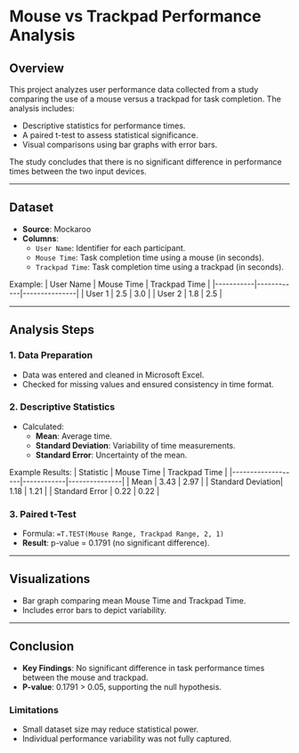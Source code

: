 # Mouse vs Trackpad Performance Analysis

## Overview
This project analyzes user performance data collected from a study comparing the use of a mouse versus a trackpad for task completion. The analysis includes:
- Descriptive statistics for performance times.
- A paired t-test to assess statistical significance.
- Visual comparisons using bar graphs with error bars.

The study concludes that there is no significant difference in performance times between the two input devices.

---

## Dataset
- **Source**: Mockaroo
- **Columns**:
  - `User Name`: Identifier for each participant.
  - `Mouse Time`: Task completion time using a mouse (in seconds).
  - `Trackpad Time`: Task completion time using a trackpad (in seconds).
  
Example:
| User Name | Mouse Time | Trackpad Time |
|-----------|------------|---------------|
| User 1    | 2.5        | 3.0           |
| User 2    | 1.8        | 2.5           |

---

## Analysis Steps
### 1. Data Preparation
- Data was entered and cleaned in Microsoft Excel.
- Checked for missing values and ensured consistency in time format.

### 2. Descriptive Statistics
- Calculated:
  - **Mean**: Average time.
  - **Standard Deviation**: Variability of time measurements.
  - **Standard Error**: Uncertainty of the mean.

Example Results:
| Statistic         | Mouse Time | Trackpad Time |
|-------------------|------------|---------------|
| Mean              | 3.43       | 2.97          |
| Standard Deviation| 1.18       | 1.21          |
| Standard Error    | 0.22       | 0.22          |

### 3. Paired t-Test
- Formula: `=T.TEST(Mouse Range, Trackpad Range, 2, 1)`
- **Result**: p-value = 0.1791 (no significant difference).

---

## Visualizations
- Bar graph comparing mean Mouse Time and Trackpad Time.
- Includes error bars to depict variability.

---

## Conclusion
- **Key Findings**: No significant difference in task performance times between the mouse and trackpad.
- **P-value**: 0.1791 > 0.05, supporting the null hypothesis.
  
### Limitations
- Small dataset size may reduce statistical power.
- Individual performance variability was not fully captured.

